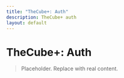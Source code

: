 ```yaml
---
title: "TheCube+: Auth"
description: TheCube+ auth
layout: default
---
```

# TheCube+: Auth

> Placeholder. Replace with real content.
